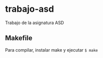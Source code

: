 # trabajo-asd
Trabajo de la asignatura ASD

## Makefile
Para compilar, instalar make y ejecutar `$ make`
